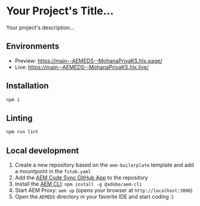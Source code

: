 # Your Project's Title...
Your project's description...

## Environments
- Preview: https://main--AEMEDS--MohanaPriyaKS.hlx.page/
- Live: https://main--AEMEDS--MohanaPriyaKS.hlx.live/

## Installation

```sh
npm i
```

## Linting

```sh
npm run lint
```

## Local development

1. Create a new repository based on the `aem-boilerplate` template and add a mountpoint in the `fstab.yaml`
1. Add the [AEM Code Sync GitHub App](https://github.com/apps/aem-code-sync) to the repository
1. Install the [AEM CLI](https://github.com/adobe/helix-cli): `npm install -g @adobe/aem-cli`
1. Start AEM Proxy: `aem up` (opens your browser at `http://localhost:3000`)
1. Open the `AEMEDS` directory in your favorite IDE and start coding :)
